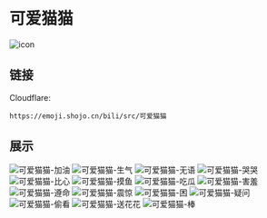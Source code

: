 # 可爱猫猫
![icon](https://emoji.shojo.cn/bili/src/可爱猫猫/icon.png)
## 链接
Cloudflare:
```
https://emoji.shojo.cn/bili/src/可爱猫猫
```
## 展示
![可爱猫猫-加油](https://emoji.shojo.cn/bili/src/可爱猫猫/可爱猫猫-加油.png)
![可爱猫猫-生气](https://emoji.shojo.cn/bili/src/可爱猫猫/可爱猫猫-生气.png)
![可爱猫猫-无语](https://emoji.shojo.cn/bili/src/可爱猫猫/可爱猫猫-无语.png)
![可爱猫猫-哭哭](https://emoji.shojo.cn/bili/src/可爱猫猫/可爱猫猫-哭哭.png)
![可爱猫猫-比心](https://emoji.shojo.cn/bili/src/可爱猫猫/可爱猫猫-比心.png)
![可爱猫猫-摸鱼](https://emoji.shojo.cn/bili/src/可爱猫猫/可爱猫猫-摸鱼.png)
![可爱猫猫-吃瓜](https://emoji.shojo.cn/bili/src/可爱猫猫/可爱猫猫-吃瓜.png)
![可爱猫猫-害羞](https://emoji.shojo.cn/bili/src/可爱猫猫/可爱猫猫-害羞.png)
![可爱猫猫-遵命](https://emoji.shojo.cn/bili/src/可爱猫猫/可爱猫猫-遵命.png)
![可爱猫猫-震惊](https://emoji.shojo.cn/bili/src/可爱猫猫/可爱猫猫-震惊.png)
![可爱猫猫-困](https://emoji.shojo.cn/bili/src/可爱猫猫/可爱猫猫-困.png)
![可爱猫猫-疑问](https://emoji.shojo.cn/bili/src/可爱猫猫/可爱猫猫-疑问.png)
![可爱猫猫-偷看](https://emoji.shojo.cn/bili/src/可爱猫猫/可爱猫猫-偷看.png)
![可爱猫猫-送花花](https://emoji.shojo.cn/bili/src/可爱猫猫/可爱猫猫-送花花.png)
![可爱猫猫-棒](https://emoji.shojo.cn/bili/src/可爱猫猫/可爱猫猫-棒.png)
